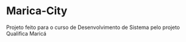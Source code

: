 # Marica-City
Projeto feito para o curso de Desenvolvimento de Sistema pelo projeto Qualifica Maricá
